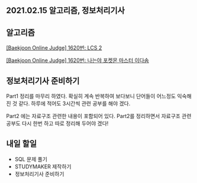 ## 2021.02.15 알고리즘, 정보처리기사

## 알고리즘

[[Baekjoon Online Judge] 1620번: LCS 2](https://hyeonic.tistory.com/113)

[[Baekjoon Online Judge] 1620번: 나는야 포켓몬 마스터 이다솜](https://hyeonic.tistory.com/114)

## 정보처리기사 준비하기
Part1 정리를 마무리 하였다. 확실히 계속 반복하여 보다보니 단어들이 어느정도 익숙해진 것 같다. 하루에 적어도 3시간씩 관련 공부를 해야 겠다.

Part2 에는 자료구조 관련한 내용이 포함되어 있다. Part2를 정리하면서 자료구조 관련 공부도 다시 한번 하고 따로 정리해 두어야 겠다!

## 내일 할일
 - SQL 문제 풀기
 - STUDYMAKER 제작하기
 - 정보처리기사 준비하기